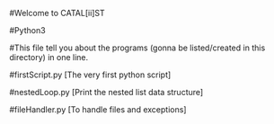 #Welcome to CATAL[ii]ST

#Python3 

#This file tell you about the programs (gonna be listed/created in this directory) in one line.

#firstScript.py [The very first python script]

#nestedLoop.py [Print the nested list data structure]

#fileHandler.py [To handle files and exceptions]